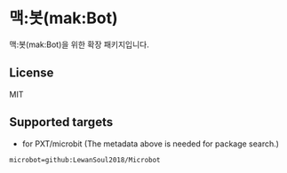 # 맥:봇(mak:Bot)

맥:봇(mak:Bot)을 위한 확장 패키지입니다.

## License

MIT

## Supported targets

* for PXT/microbit
(The metadata above is needed for package search.)

```package
microbot=github:LewanSoul2018/Microbot
```

